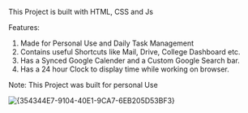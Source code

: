 This Project is built with HTML, CSS and Js

Features:
1. Made for Personal Use and Daily Task Management
2. Contains useful Shortcuts like Mail, Drive, College Dashboard etc.
3. Has a Synced Google Calender and a Custom Google Search bar.
4. Has a 24 hour Clock to display time while working on browser.

Note: This Project was built for personal Use

![{354344E7-9104-40E1-9CA7-6EB205D53BF3}](https://github.com/user-attachments/assets/6268a927-7fe7-4221-a10c-1bfbdf712ad6)
